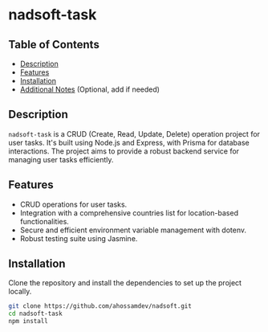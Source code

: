 # nadsoft-task

## Table of Contents
- [Description](#description)
- [Features](#features)
- [Installation](#installation)
- [Additional Notes](#additional-notes) (Optional, add if needed)

## Description
`nadsoft-task` is a CRUD (Create, Read, Update, Delete) operation project for user tasks. It's built using Node.js and Express, with Prisma for database interactions. The project aims to provide a robust backend service for managing user tasks efficiently.

## Features
- CRUD operations for user tasks.
- Integration with a comprehensive countries list for location-based functionalities.
- Secure and efficient environment variable management with dotenv.
- Robust testing suite using Jasmine.

## Installation
Clone the repository and install the dependencies to set up the project locally.

```bash
git clone https://github.com/ahossamdev/nadsoft.git
cd nadsoft-task
npm install
